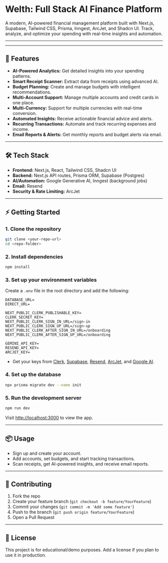 # Welth: Full Stack AI Finance Platform

A modern, AI-powered financial management platform built with Next.js, Supabase, Tailwind CSS, Prisma, Inngest, ArcJet, and Shadcn UI. Track, analyze, and optimize your spending with real-time insights and automation.

---

---

## 🚀 Features

- **AI-Powered Analytics:** Get detailed insights into your spending patterns.
- **Smart Receipt Scanner:** Extract data from receipts using advanced AI.
- **Budget Planning:** Create and manage budgets with intelligent recommendations.
- **Multi-Account Support:** Manage multiple accounts and credit cards in one place.
- **Multi-Currency:** Support for multiple currencies with real-time conversion.
- **Automated Insights:** Receive actionable financial advice and alerts.
- **Recurring Transactions:** Automate and track recurring expenses and income.
- **Email Reports & Alerts:** Get monthly reports and budget alerts via email.

---

## 🛠️ Tech Stack

- **Frontend:** Next.js, React, Tailwind CSS, Shadcn UI
- **Backend:** Next.js API routes, Prisma ORM, Supabase (Postgres)
- **AI/Automation:** Google Generative AI, Inngest (background jobs)
- **Email:** Resend
- **Security & Rate Limiting:** ArcJet

---

## ⚡ Getting Started

### 1. Clone the repository

```bash
git clone <your-repo-url>
cd <repo-folder>
```

### 2. Install dependencies

```bash
npm install
```

### 3. Set up your environment variables

Create a `.env` file in the root directory and add the following:

```env
DATABASE_URL=
DIRECT_URL=

NEXT_PUBLIC_CLERK_PUBLISHABLE_KEY=
CLERK_SECRET_KEY=
NEXT_PUBLIC_CLERK_SIGN_IN_URL=/sign-in
NEXT_PUBLIC_CLERK_SIGN_UP_URL=/sign-up
NEXT_PUBLIC_CLERK_AFTER_SIGN_IN_URL=/onboarding
NEXT_PUBLIC_CLERK_AFTER_SIGN_UP_URL=/onboarding

GEMINI_API_KEY=
RESEND_API_KEY=
ARCJET_KEY=
```

- Get your keys from [Clerk](https://clerk.dev/), [Supabase](https://supabase.com/), [Resend](https://resend.com/), [ArcJet](https://arcjet.com/), and [Google AI](https://ai.google.dev/).

### 4. Set up the database

```bash
npx prisma migrate dev --name init
```

### 5. Run the development server

```bash
npm run dev
```

Visit [http://localhost:3000](http://localhost:3000) to view the app.

---

## 📦 Usage

- Sign up and create your account.
- Add accounts, set budgets, and start tracking transactions.
- Scan receipts, get AI-powered insights, and receive email reports.

---

## 🤝 Contributing

1. Fork the repo
2. Create your feature branch (`git checkout -b feature/YourFeature`)
3. Commit your changes (`git commit -m 'Add some feature'`)
4. Push to the branch (`git push origin feature/YourFeature`)
5. Open a Pull Request

---

## 📄 License

This project is for educational/demo purposes. Add a license if you plan to use it in production.